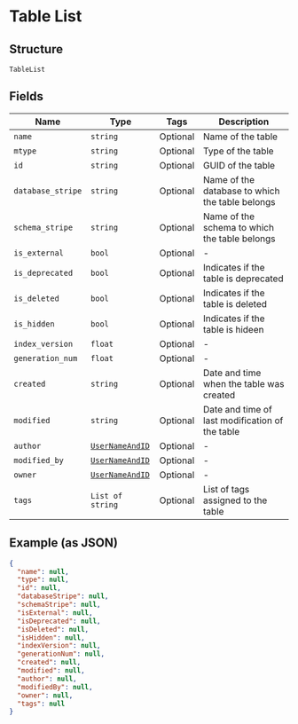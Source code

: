 
# Table List

## Structure

`TableList`

## Fields

| Name | Type | Tags | Description |
|  --- | --- | --- | --- |
| `name` | `string` | Optional | Name of the table |
| `mtype` | `string` | Optional | Type of the table |
| `id` | `string` | Optional | GUID of the table |
| `database_stripe` | `string` | Optional | Name of the database to which the table belongs |
| `schema_stripe` | `string` | Optional | Name of the schema to which the table belongs |
| `is_external` | `bool` | Optional | - |
| `is_deprecated` | `bool` | Optional | Indicates if the table is deprecated |
| `is_deleted` | `bool` | Optional | Indicates if the table is deleted |
| `is_hidden` | `bool` | Optional | Indicates if the table is hideen |
| `index_version` | `float` | Optional | - |
| `generation_num` | `float` | Optional | - |
| `created` | `string` | Optional | Date and time when the table was created |
| `modified` | `string` | Optional | Date and time of last modification of the table |
| `author` | [`UserNameAndID`](../../doc/models/user-name-and-id.md) | Optional | - |
| `modified_by` | [`UserNameAndID`](../../doc/models/user-name-and-id.md) | Optional | - |
| `owner` | [`UserNameAndID`](../../doc/models/user-name-and-id.md) | Optional | - |
| `tags` | `List of string` | Optional | List of tags assigned to the table |

## Example (as JSON)

```json
{
  "name": null,
  "type": null,
  "id": null,
  "databaseStripe": null,
  "schemaStripe": null,
  "isExternal": null,
  "isDeprecated": null,
  "isDeleted": null,
  "isHidden": null,
  "indexVersion": null,
  "generationNum": null,
  "created": null,
  "modified": null,
  "author": null,
  "modifiedBy": null,
  "owner": null,
  "tags": null
}
```

